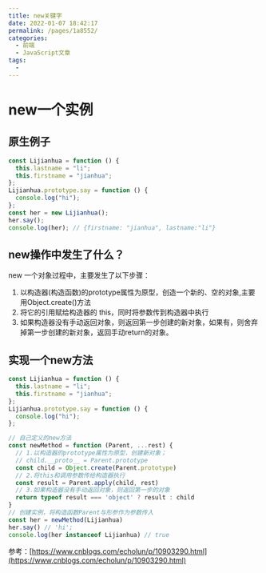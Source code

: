 ```yaml
---
title: new关键字
date: 2022-01-07 18:42:17
permalink: /pages/1a8552/
categories: 
  - 前端
  - JavaScript文章
tags: 
  - 
---
```


# new一个实例

## 原生例子

```js
const Lijianhua = function () {
  this.lastname = "li";
  this.firstname = "jianhua";
};
Lijianhua.prototype.say = function () {
  console.log("hi");
};
const her = new Lijianhua();
her.say();
console.log(her); // {firstname: "jianhua", lastname:"li"}
```

## new操作中发生了什么？

new 一个对象过程中，主要发生了以下步骤：

 1. 以构造器(构造函数)的prototype属性为原型，创造一个新的、空的对象,主要用Object.create()方法
 2. 将它的引用赋给构造器的 this，同时将参数传到构造器中执行
 3. 如果构造器没有手动返回对象，则返回第一步创建的新对象，如果有，则舍弃掉第一步创建的新对象，返回手动return的对象。

## 实现一个new方法

```js
const Lijianhua = function () {
  this.lastname = "li";
  this.firstname = "jianhua";
};
Lijianhua.prototype.say = function () {
  console.log("hi");
};

// 自己定义的new方法
const newMethod = function (Parent, ...rest) {
  // 1.以构造器的prototype属性为原型，创建新对象；
  // child.__proto__ = Parent.prototype
  const child = Object.create(Parent.prototype)
  // 2.将this和调用参数传给构造器执行
  const result = Parent.apply(child, rest)
  // 3.如果构造器没有手动返回对象，则返回第一步的对象
  return typeof result === 'object' ? result : child
}
// 创建实例，将构造函数Parent与形参作为参数传入
const her = newMethod(Lijianhua)
her.say() // 'hi';
console.log(her instanceof Lijianhua) // true
```

参考：[https://www.cnblogs.com/echolun/p/10903290.html](https://www.cnblogs.com/echolun/p/10903290.html)
